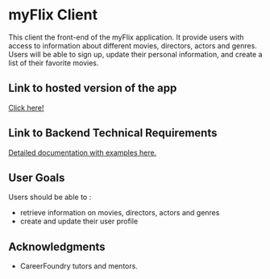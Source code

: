 # myFlix Client

This client the front-end of the myFlix application. It provide users with access to information about different movies, directors, actors and genres. Users will be able to sign up, update their personal information, and create a list of their favorite movies.


## Link to hosted version of the app
<a href="https://lynnflix.netlify.app/" target="_blank"> Click here!</a>

## Link to Backend Technical Requirements

<a href="https://lynnflix.herokuapp.com/documentation" target="_blank"> Detailed documentation with examples here.</a>


## User Goals
Users should be able to :
- retrieve information on movies, directors, actors and genres 
- create and update their user profile


## Acknowledgments

- CareerFoundry tutors and mentors.
